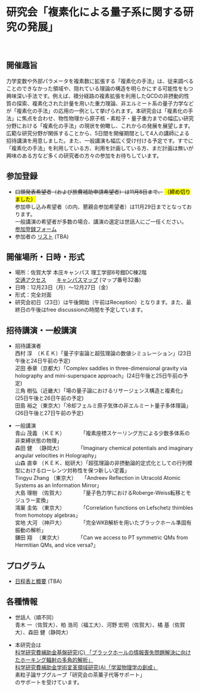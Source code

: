# 研究会「複素化による量子系に関する研究の発展」

　  
## 開催趣旨
力学変数や外部パラメータを複素数に拡張する「複素化の手法」は、従来調べることのできなかった領域や、隠れている理論の構造を明らかにする可能性をもつ興味深い手法です。例えば、積分経路の複素拡張を利用したQCDの非摂動的性質の探索、複素化された計量を用いた重力理論、非エルミート系の量子力学などが「複素化の手法」の応用の一例として挙げられます。本研究会は「複素化の手法」に焦点を合わせ、物性物理から原子核・素粒子・量子重力までの幅広い研究分野における「複素化の手法」の現状を俯瞰し、これからの発展を展望します。広範な研究分野が関係することから、5日間を開催期間として4人の講師による招待講演を用意しました。また、一般講演も幅広く受け付ける予定です。すでに「複素化の手法」を利用している方、利用を計画している方、まだ計画は無いが興味のある方など多くの研究者の方々の参加をお待ちしています。

## 参加登録
- ~~口頭発表希望者（および旅費補助申請希望者）は11月8日まで、~~ <mark>（締め切りました）</mark>  
  参加申し込み希望者（の内、懇親会参加希望者）は11月29日までとなっております。  
  一般講演の希望者が多数の場合、講演の選定は世話人にご一任ください。  
   [参加登録フォーム](https://forms.gle/919K1jHAihKMBynF9) 
- 参加者の [リスト](TBA) (TBA)

## 開催場所・日時・形式
- 場所：佐賀大学 本庄キャンパス 理工学部6号館DC棟2階  
  [交通アクセス](https://www.saga-u.ac.jp/access/)　　[キャンパスマップ](http://www.saga-u.ac.jp/gaiyo1/campusmap/index.html) (マップ番号32番)
- 日時：12月23日（月）～12月27日（金）
- 形式：完全対面
- 研究会初日（23日）は午後開始（午前はReception）となります。また、最終日の午後はfree discussionの時間を予定しています。

## 招待講演・一般講演
- 招待講演者  
  西村 淳　（ＫＥＫ）「量子宇宙論と超弦理論の数値シミュレーション」(23日午後と24日午前の予定)  
  疋田 泰章（京都大）「Complex saddles in three-dimensional gravity via holography and mini-superspace approach」(24日午後と25日午前の予定)  
  三角 樹弘（近畿大）「場の量子論におけるリサージェンス構造と複素化」(25日午後と26日午前の予定)   
  田島 裕之（東京大）「冷却フェルミ原子気体の非エルミート量子多体理論」(26日午後と27日午前の予定)
  <!--　-->
  
- 一般講演  
  青山 茂義 （ＫＥＫ）　　　　「複素座標スケーリング方による少数多体系の非束縛状態の物理」  
  森田 健 　（静岡大）　　　　「Imaginary chemical potentials and imaginary angular velocities in Holography」  
  山森 直幸 （ＫＥＫ、総研大）「超弦理論の非摂動論的定式化としての行列模型におけるローレンツ対称性を保つ新しい定義」  
  Tingyu Zhang （東京大）　　「Andreev Reflection in Utracold Atomic Systems as an Information Mirror」  
  大島 理樹 （佐賀大）　　　　「量子色力学におけるRoberge-Weiss転移とモジュラー変換」  
  鴻巣 圭佑 （東京大）　　　　「Correlation functions on Lefschetz thimbles from homotopy algebras」  
  宮地 大河 （神戸大）　　　　「完全WKB解析を用いたブラックホール準固有振動の解析」  
  鎌田 翔 　（東京大）　　　　「Can we access to PT symmetric QMs from Hermitian QMs, and vice versa?」  

## プログラム
-  [日程表と概要](TBA)  (TBA)

## 各種情報
- 世話人（順不同）  
  青木 一（佐賀大）、柏 浩司（福工大）、河野 宏明（佐賀大）、橘 基（佐賀大）、森田 健（静岡大）

- 本研究会は  
  [科学研究費補助金基盤研究(C) 「ブラックホールの情報喪失問題解決に向けたホーキング輻射の多角的解析」](https://kaken.nii.ac.jp/ja/grant/KAKENHI-PROJECT-20K03946/)  
  [科学研究費補助金学術変革領域研究(A)「学習物理学の創成」](https://mlphys.scphys.kyoto-u.ac.jp/)  
  素粒子論サブグループ「研究会の茶菓子代等サポート」  
  のサポートを受けています。
  
